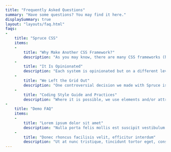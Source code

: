 ```yaml
---
title: "Frequently Asked Questions"
summary: "Have some questions? You may find it here."
displaySummary: true
layout: "layouts/faq.html"
faqs:
-
    title: "Spruce CSS"
    items:
    -
        title: "Why Make Another CSS Framework?"
        description: "As you may know, there are many CSS frameworks (hundreds of them, and a lot of them are not maintained today). Everybody can choose one that suits their work style or project requirements. So why make another one? It is certainly not because we can do it better but because we want to do it our way. We want to be in control and make decisions."
    -
        title: "It Is Opinionated"
        description: "Each system is opinionated but on a different level; this is valid for Spruce too. We don’t want to vote for (strictly) any particular solution (because there is always more than one), but we will show you what we think is the best for us (and maybe for you too). We don’t believe there is a good or bad solution, but we can learn from any of them."
    -
        title: "We Left the Grid Out"
        description: "One controversial decision we made with Spruce is to leave a classical grid system out. Because of the late CSS layout model developments like Flexbox and Grid, we think it can be eliminated; this doesn’t mean that we won’t show you how to make layouts with ease, but we try to make it the modern way."
    -
        title: "Coding Style Guide and Practices"
        description: "Where it is possible, we use elements and/or attributes to style elements, but it is still a class-based framework."
-
    title: "Demo FAQ"
    items:
    -
        title: "Lorem ipsum dolor sit amet"
        description: "Nulla porta felis mollis est suscipit vestibulum. Integer fermentum ullamcorper leo a pulvinar."
    -
        title: "Donec rhoncus facilisis velit, efficitur interdum"
        description: "Ut at nunc tristique, tincidunt tortor eget, consequat magna. Phasellus cursus nisi et orci porttitor feugiat. Etiam porttitor consequat sapien eu elementum. Nulla in interdum enim, non molestie tellus. In id sagittis nulla. Morbi ultrices eros libero, quis vehicula mauris egestas vitae. Fusce varius tortor risus. Aliquam id cursus massa."
---
```

